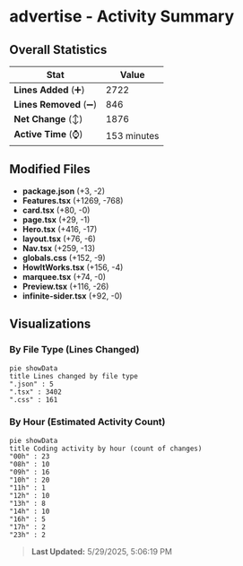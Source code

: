# advertise - Activity Summary 

## Overall Statistics

| Stat                   | Value                                                             |
| ---------------------- | ----------------------------------------------------------------- |
| **Lines Added** (➕)   | 2722                                          |
| **Lines Removed** (➖) | 846                                        |
| **Net Change** (↕)    | 1876                |
| **Active Time** (⌚)   | 153 minutes |


## Modified Files
- **package.json** (+3, -2)
- **Features.tsx** (+1269, -768)
- **card.tsx** (+80, -0)
- **page.tsx** (+29, -1)
- **Hero.tsx** (+416, -17)
- **layout.tsx** (+76, -6)
- **Nav.tsx** (+259, -13)
- **globals.css** (+152, -9)
- **HowItWorks.tsx** (+156, -4)
- **marquee.tsx** (+74, -0)
- **Preview.tsx** (+116, -26)
- **infinite-sider.tsx** (+92, -0)

## Visualizations

### By File Type (Lines Changed)

```mermaid
pie showData
title Lines changed by file type
".json" : 5
".tsx" : 3402
".css" : 161
```

### By Hour (Estimated Activity Count)

```mermaid
pie showData
title Coding activity by hour (count of changes)
"00h" : 23
"08h" : 10
"09h" : 16
"10h" : 20
"11h" : 1
"12h" : 10
"13h" : 8
"14h" : 10
"16h" : 5
"17h" : 2
"23h" : 2
```


> **Last Updated:** 5/29/2025, 5:06:19 PM